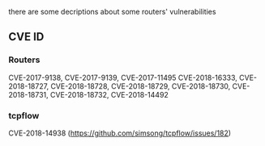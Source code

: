 there are some decriptions about some routers' vulnerabilities

## CVE ID
### Routers
CVE-2017-9138, CVE-2017-9139, CVE-2017-11495
CVE-2018-16333, CVE-2018-18727, CVE-2018-18728, CVE-2018-18729, CVE-2018-18730, CVE-2018-18731, CVE-2018-18732, CVE-2018-14492

### tcpflow
CVE-2018-14938 (https://github.com/simsong/tcpflow/issues/182)

